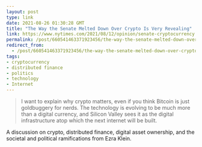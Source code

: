 ```yaml
---
layout: post
type: link
date: 2021-08-26 01:30:28 GMT
title: "The Way the Senate Melted Down Over Crypto Is Very Revealing"
link: https://www.nytimes.com/2021/08/12/opinion/senate-cryptocurrency.html
permalink: /post/660541463371923456/the-way-the-senate-melted-down-over-crypto-is-very
redirect_from: 
  - /post/660541463371923456/the-way-the-senate-melted-down-over-crypto-is-very
tags:
- cryptocurrency
- distributed finance
- politics
- technology
- Internet
---
```

<blockquote>I want to explain why crypto matters, even if you think Bitcoin is just goldbuggery for nerds. The technology is evolving to be much more than a digital currency, and Silicon Valley sees it as the digital infrastructure atop which the next internet will be built.</blockquote>
<p>A discussion on crypto, distributed finance, digital asset ownership, and the societal and political ramifications from Ezra Klein.</p>